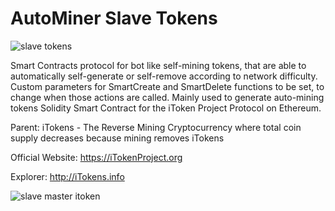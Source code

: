 # AutoMiner Slave Tokens

![slave tokens](https://pasteupload.com/images/2017/09/09/auto-miner-pxm-icon.pxm.png "iTokens Project")

Smart Contracts protocol for bot like self-mining tokens, that are able to automatically self-generate or self-remove according to network difficulty. Custom parameters for SmartCreate and SmartDelete functions to be set, to change when those actions are called. Mainly used to generate auto-mining tokens Solidity Smart Contract for the iToken Project Protocol on Ethereum.

Parent: iTokens - The Reverse Mining Cryptocurrency where total coin supply decreases because mining removes iTokens 

Official Website: https://iTokenProject.org

Explorer: http://iTokens.info

![slave master itoken](http://pasteupload.com/images/2017/09/09/2-itoken-slaves-antimine.png "iTokens Project")
